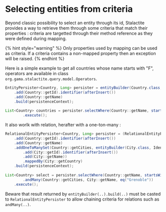 # Selecting entities from criteria

Beyond classic possibility to select an entity through its id, Stalactite provides a way to retrieve them through some criteria that match their properties : criteria are targetted through their method reference as they were defined during mapping.

{% hint style="warning" %}
Only properties used by mapping can be used as criteria. If a criteria contains a non-mapped property then an exception will be raised.
{% endhint %}



Here is a simple example to get all countries whose name starts with "F", operators are available in class `org.gama.stalactite.query.model.Operators`.

```java
EntityPersister<Country, Long> persister = entityBuilder(Country.class, Long.class)
    .add(Country::getId).identifier(afterInsert())
    .add(Country::getName)
    .build(persistenceContext);
    
List<Country> countries = persister.selectWhere(Country::getName, startsWith("F"))
        .execute();
```



It also worlk with relation, herafter with a one-ton-many :

```java
RelationalEntityPersister<Country, Long> persister = (RelationalEntityPersister) entityBuilder(Country.class, Long.class)
    .add(Country::getId).identifier(afterInsert())
    .add(Country::getName)
    .addOneToManySet(Country::getCities, entityBuilder(City.class, Identifier.class)
        .add(City::getId).identifier(afterInsert())
        .add(City::getName))
        .mappedBy(City::getCountry)
    .build(persistenceContext);
    
List<Country> select = persister.selectWhere(Country::getName, startsWith("F"))
        .andMany(Country::getCities, City::getName, eq("Grenoble"))
	.execute();
```

Beware that result returned by `entityBuilder(..).build(..)` must be casted to `RelationalEntityPersister` to allow chaining criteria for relations such as `andMany(..)`.
